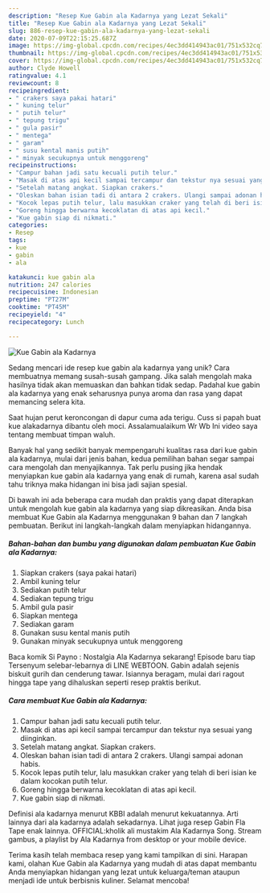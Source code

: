 ```yaml
---
description: "Resep Kue Gabin ala Kadarnya yang Lezat Sekali"
title: "Resep Kue Gabin ala Kadarnya yang Lezat Sekali"
slug: 886-resep-kue-gabin-ala-kadarnya-yang-lezat-sekali
date: 2020-07-09T22:15:25.687Z
image: https://img-global.cpcdn.com/recipes/4ec3dd414943ac01/751x532cq70/kue-gabin-ala-kadarnya-foto-resep-utama.jpg
thumbnail: https://img-global.cpcdn.com/recipes/4ec3dd414943ac01/751x532cq70/kue-gabin-ala-kadarnya-foto-resep-utama.jpg
cover: https://img-global.cpcdn.com/recipes/4ec3dd414943ac01/751x532cq70/kue-gabin-ala-kadarnya-foto-resep-utama.jpg
author: Clyde Howell
ratingvalue: 4.1
reviewcount: 8
recipeingredient:
- " crakers saya pakai hatari"
- " kuning telur"
- " putih telur"
- " tepung trigu"
- " gula pasir"
- " mentega"
- " garam"
- " susu kental manis putih"
- " minyak secukupnya untuk menggoreng"
recipeinstructions:
- "Campur bahan jadi satu kecuali putih telur."
- "Masak di atas api kecil sampai tercampur dan tekstur nya sesuai yang diinginkan."
- "Setelah matang angkat. Siapkan crakers."
- "Oleskan bahan isian tadi di antara 2 crakers. Ulangi sampai adonan habis."
- "Kocok lepas putih telur, lalu masukkan craker yang telah di beri isian ke dalam kocokan putih telur."
- "Goreng hingga berwarna kecoklatan di atas api kecil."
- "Kue gabin siap di nikmati."
categories:
- Resep
tags:
- kue
- gabin
- ala

katakunci: kue gabin ala 
nutrition: 247 calories
recipecuisine: Indonesian
preptime: "PT27M"
cooktime: "PT45M"
recipeyield: "4"
recipecategory: Lunch

---
```



![Kue Gabin ala Kadarnya](https://img-global.cpcdn.com/recipes/4ec3dd414943ac01/751x532cq70/kue-gabin-ala-kadarnya-foto-resep-utama.jpg)

Sedang mencari ide resep kue gabin ala kadarnya yang unik? Cara membuatnya memang susah-susah gampang. Jika salah mengolah maka hasilnya tidak akan memuaskan dan bahkan tidak sedap. Padahal kue gabin ala kadarnya yang enak seharusnya punya aroma dan rasa yang dapat memancing selera kita.

Saat hujan perut keroncongan di dapur cuma ada terigu. Cuss si papah buat kue alakadarnya dibantu oleh moci. Assalamualaikum Wr Wb Ini video saya tentang membuat timpan waluh.

Banyak hal yang sedikit banyak mempengaruhi kualitas rasa dari kue gabin ala kadarnya, mulai dari jenis bahan, kedua pemilihan bahan segar sampai cara mengolah dan menyajikannya. Tak perlu pusing jika hendak menyiapkan kue gabin ala kadarnya yang enak di rumah, karena asal sudah tahu triknya maka hidangan ini bisa jadi sajian spesial.


Di bawah ini ada beberapa cara mudah dan praktis yang dapat diterapkan untuk mengolah kue gabin ala kadarnya yang siap dikreasikan. Anda bisa membuat Kue Gabin ala Kadarnya menggunakan 9 bahan dan 7 langkah pembuatan. Berikut ini langkah-langkah dalam menyiapkan hidangannya.

<!--inarticleads1-->

##### Bahan-bahan dan bumbu yang digunakan dalam pembuatan Kue Gabin ala Kadarnya:

1. Siapkan  crakers (saya pakai hatari)
1. Ambil  kuning telur
1. Sediakan  putih telur
1. Sediakan  tepung trigu
1. Ambil  gula pasir
1. Siapkan  mentega
1. Sediakan  garam
1. Gunakan  susu kental manis putih
1. Gunakan  minyak secukupnya untuk menggoreng


Baca komik Si Payno : Nostalgia Ala Kadarnya sekarang! Episode baru tiap Tersenyum selebar-lebarnya di LINE WEBTOON. Gabin adalah sejenis biskuit gurih dan cenderung tawar. Isiannya beragam, mulai dari ragout hingga tape yang dihaluskan seperti resep praktis berikut. 

<!--inarticleads2-->

##### Cara membuat Kue Gabin ala Kadarnya:

1. Campur bahan jadi satu kecuali putih telur.
1. Masak di atas api kecil sampai tercampur dan tekstur nya sesuai yang diinginkan.
1. Setelah matang angkat. Siapkan crakers.
1. Oleskan bahan isian tadi di antara 2 crakers. Ulangi sampai adonan habis.
1. Kocok lepas putih telur, lalu masukkan craker yang telah di beri isian ke dalam kocokan putih telur.
1. Goreng hingga berwarna kecoklatan di atas api kecil.
1. Kue gabin siap di nikmati.


Definisi ala kadarnya menurut KBBI adalah menurut kekuatannya. Arti lainnya dari ala kadarnya adalah sekadarnya. Lihat juga resep Gabin Fla Tape enak lainnya. OFFICIAL:kholik ali mustakim Ala Kadarnya Song. Stream gambus, a playlist by Ala Kadarnya from desktop or your mobile device. 

Terima kasih telah membaca resep yang kami tampilkan di sini. Harapan kami, olahan Kue Gabin ala Kadarnya yang mudah di atas dapat membantu Anda menyiapkan hidangan yang lezat untuk keluarga/teman ataupun menjadi ide untuk berbisnis kuliner. Selamat mencoba!
